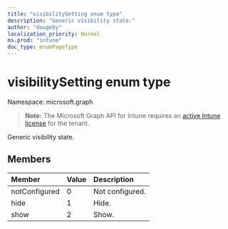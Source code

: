 ```yaml
---
title: "visibilitySetting enum type"
description: "Generic visibility state."
author: "dougeby"
localization_priority: Normal
ms.prod: "intune"
doc_type: enumPageType
---
```


# visibilitySetting enum type

Namespace: microsoft.graph

> **Note:** The Microsoft Graph API for Intune requires an [active Intune license](https://go.microsoft.com/fwlink/?linkid=839381) for the tenant.

Generic visibility state.

## Members
|Member|Value|Description|
|:---|:---|:---|
|notConfigured|0|Not configured.|
|hide|1|Hide.|
|show|2|Show.|






